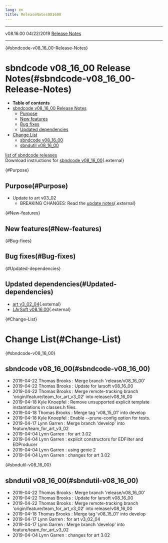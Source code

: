 ```yaml
---
lang: en
title: ReleaseNotes081600
---
```


  ----------- ------------ -- -- ------------------------------------------------------
  v08.16.00   04/22/2019         [Release Notes](ReleaseNotes081600.html)
  ----------- ------------ -- -- ------------------------------------------------------

{#sbndcode-v08_16_00-Release-Notes}

sbndcode v08\_16\_00 Release Notes(#sbndcode-v08_16_00-Release-Notes)
======================================================================================

-   **Table of contents**
-   [sbndcode v08\_16\_00 Release
    Notes](#sbndcode-v08_16_00-Release-Notes)
    -   [Purpose](#Purpose)
    -   [New features](#New-features)
    -   [Bug fixes](#Bug-fixes)
    -   [Updated dependencies](#Updated-dependencies)
-   [Change List](#Change-List)
    -   [sbndcode v08\_16\_00](#sbndcode-v08_16_00)
    -   [sbndutil v08\_16\_00](#sbndutil-v08_16_00)

[list of sbndcode
releases](List_of_SBND_code_releases.html)\
Download instructions for [sbndcode
v08\_16\_00](http://scisoft.fnal.gov/scisoft/bundles/sbnd/v08_16_00/sbndcode-v08_16_00.html){.external}

{#Purpose}

Purpose(#Purpose)
----------------------------------

-   Update to art v03\_02
    -   BREAKING CHANGES: Read the [update
        notes](https://cdcvs.fnal.gov/redmine/projects/larsoft/wiki/Update_to_art_v3_02){.external}

{#New-features}

New features(#New-features)
--------------------------------------------

{#Bug-fixes}

Bug fixes(#Bug-fixes)
--------------------------------------

{#Updated-dependencies}

Updated dependencies(#Updated-dependencies)
------------------------------------------------------------

-   [art
    v3\_02\_04](https://cdcvs.fnal.gov/redmine/projects/art/wiki/Series_302){.external}
-   [LArSoft
    v08.16.00](https://cdcvs.fnal.gov/redmine/projects/larsoft/wiki/ReleaseNotes081600){.external}

{#Change-List}

Change List(#Change-List)
==========================================

{#sbndcode-v08_16_00}

sbndcode v08\_16\_00(#sbndcode-v08_16_00)
----------------------------------------------------------

-   2019-04-22 Thomas Brooks : Merge branch \'release/v08\_16\_00\'
-   2019-04-22 Thomas Brooks : Update for larsoft v08\_16\_00
-   2019-04-22 Thomas Brooks : Merge remote-tracking branch
    \'origin/feature/team\_for\_art\_v3\_02\' into release/v08\_16\_00
-   2019-04-18 Kyle Knoepfel : Remove unsupported explicit template
    instantiations in classes.h files.
-   2019-04-18 Thomas Brooks : Merge tag \'v08\_15\_01\' into develop
-   2019-04-18 Kyle Knoepfel : Enable \--prune-config option for tests.
-   2019-04-17 Lynn Garren : Merge branch \'develop\' into
    feature/team\_for\_art\_v3\_02
-   2019-04-04 Lynn Garren : for art 3.02
-   2019-04-04 Lynn Garren : explicit constructors for EDFilter and
    EDProducer
-   2019-04-04 Lynn Garren : using genie 2
-   2019-04-04 Lynn Garren : changes for art 3.02

{#sbndutil-v08_16_00}

sbndutil v08\_16\_00(#sbndutil-v08_16_00)
----------------------------------------------------------

-   2019-04-22 Thomas Brooks : Merge branch \'release/v08\_16\_00\'
-   2019-04-22 Thomas Brooks : Update for larsoft v08\_16\_00
-   2019-04-22 Thomas Brooks : Merge remote-tracking branch
    \'origin/feature/team\_for\_art\_v3\_02\' into release/v08\_16\_00
-   2019-04-18 Thomas Brooks : Merge tag \'v08\_15\_01\' into develop
-   2019-04-17 Lynn Garren : for art v3\_02\_04
-   2019-04-17 Lynn Garren : Merge branch \'develop\' into
    feature/team\_for\_art\_v3\_02
-   2019-04-04 Lynn Garren : changes for art 3.02
